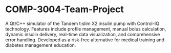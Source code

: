 # COMP-3004-Team-Project
A Qt/C++ simulator of the Tandem t:slim X2 insulin pump with Control-IQ technology. Features include profile management, manual bolus calculation, dynamic insulin delivery, real-time data visualization, and comprehensive error handling. Developed as a risk-free alternative for medical training and diabetes management education.
